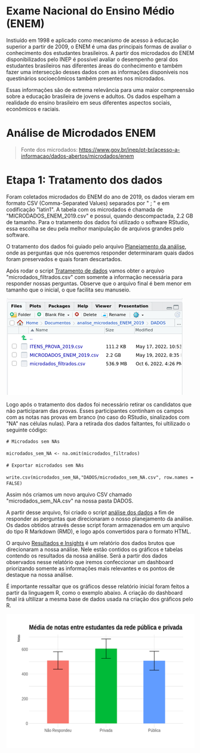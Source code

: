 # Exame Nacional do Ensino Médio (ENEM)
Instiuído em 1998 e aplicado como mecanismo de acesso à educação superior a partir de 2009, o ENEM é uma das principais formas de avaliar o conhecimento dos estudantes brasileiros. A partir dos microdados do ENEM disponibilizados pelo INEP é possível avaliar o desempenho geral dos estudantes brasileiros nas diferentes áreas do conhecimento e também fazer uma intersecção desses dados com as informações disponíveis nos questinários socioecômicos também presentes nos microdados.

Essas informações são de extrema relevância para uma maior compreensão sobre a educação brasileira de jovens e adultos. Os dados espelham a realidade do ensino brasileiro em seus diferentes aspectos sociais, econômicos e raciais. 

# Análise de Microdados ENEM
> Fonte dos microdados: https://www.gov.br/inep/pt-br/acesso-a-informacao/dados-abertos/microdados/enem

# Etapa 1: Tratamento dos dados
Foram coletados microdados do ENEM do ano de 2019, os dados vieram em formato CSV (Comma-Separated Values) separados por " ; " e em codificação "latin1". A tabela com os microdados é chamada de "MICRODADOS_ENEM_2019.csv" e possui, quando descompactada, 2.2 GB de tamanho. Para o tratamento dos dados foi utilizado o software RStudio, essa escolha se deu pela melhor manipulação de arquivos grandes pelo software. 

O tratamento dos dados foi guiado pelo arquivo [Planejamento da análise](https://github.com/gabrielvpina/analise_microdados_ENEM_2019/blob/main/Planejamento_da_analise.md), onde as perguntas que nós queremos responder determinaram quais dados foram preservados e quais foram descartados.

Após rodar o script [Tratamento de dados](https://github.com/gabrielvpina/analise_microdados_ENEM_2019/blob/main/tratamento_de_dados.R) vamos obter o arquivo "microdados_filtrados.csv" com somente a informação necessária para responder nossas perguntas. Observe que o arquivo final é bem menor em tamanho que o inicial, o que facilita seu manuseio.

![plot](imagens/tamanho_microdados.png)

Logo após o tratamento dos dados foi necessário retirar os candidatos que não participaram das provas. Esses participantes continham os campos com as notas nas provas em branco (no caso do RStudio, sinalizados com "NA" nas células nulas). Para a retirada dos dados faltantes, foi ultilizado o seguinte código:


```
# Microdados sem NAs

microdados_sem_NA <- na.omit(microdados_filtrados)

# Exportar microdados sem NAs 

write.csv(microdados_sem_NA,"DADOS/microdados_sem_NA.csv", row.names = FALSE)

```

Assim nós criamos um novo arquivo CSV chamado "microdados_sem_NA.csv" na nossa pasta DADOS.

A partir desse arquivo, foi criado o script [análise dos dados](https://github.com/gabrielvpina/analise_microdados_ENEM_2019/blob/main/analise_dos_dados.R) a fim de responder as perguntas que direcionaram o nosso planejamento da análise. Os dados obtidos através desse script foram armazenados em um arquivo do tipo R Markdown (RMD), e logo após convertidos para o formato HTML. 

O arquivo [Resultados e Insights](https://github.com/gabrielvpina/analise_microdados_ENEM_2019/blob/main/Resultados-e-Insights.html) é um relatório dos dados brutos que direcionaram a nossa análise. Nele estão contidos os gráficos e tabelas contendo os resultados da nossa análise. Será a partir dos dados observados nesse relatório que iremos confeccionar um dashboard priorizando somente as informações mais relevantes e os pontos de destaque na nossa análise.

É importante ressaltar que os gráficos desse relatório inicial foram feitos a partir da linguagem R, como o exemplo abaixo. A criação do dashboard final irá ultilizar a mesma base de dados usada na criação dos gráficos pelo R.

![plot](imagens/download.png)







